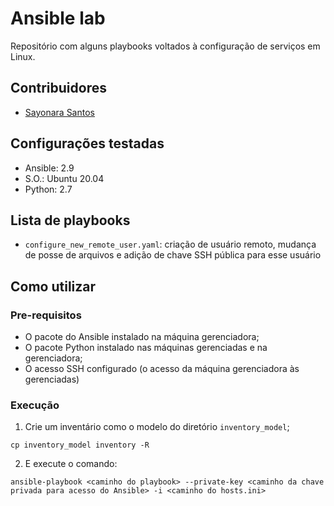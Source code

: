 # Ansible lab #

Repositório com alguns playbooks voltados à configuração de serviços em Linux.


## Contribuidores
- [Sayonara Santos](https://github.com/sayonarasantos)


## Configurações testadas
- Ansible: 2.9
- S.O.: Ubuntu 20.04
- Python: 2.7


## Lista de playbooks
- `configure_new_remote_user.yaml`: criação de usuário remoto, mudança de posse de arquivos e adição de chave SSH pública para esse usuário


## Como utilizar
### Pre-requisitos
- O pacote do Ansible instalado na máquina gerenciadora;
- O pacote Python instalado nas máquinas gerenciadas e na gerenciadora;
- O acesso SSH configurado (o acesso da máquina gerenciadora às gerenciadas)


### Execução
1. Crie um inventário como o modelo do diretório `inventory_model`;
```
cp inventory_model inventory -R
```

2. E execute o comando:
```
ansible-playbook <caminho do playbook> --private-key <caminho da chave privada para acesso do Ansible> -i <caminho do hosts.ini>
```
